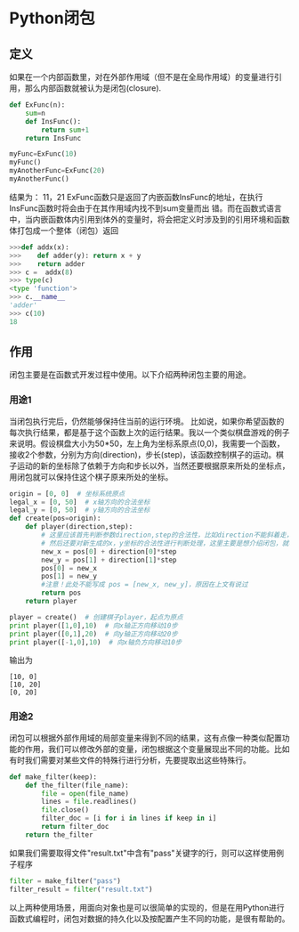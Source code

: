 # Python闭包
## 定义
如果在一个内部函数里，对在外部作用域（但不是在全局作用域）的变量进行引用，那么内部函数就被认为是闭包(closure).
``` python
def ExFunc(n):
    sum=n
    def InsFunc():
        return sum+1
    return InsFunc

myFunc=ExFunc(10)
myFunc()
myAnotherFunc=ExFunc(20)
myAnotherFunc()

```
结果为： 11，21
ExFunc函数只是返回了内嵌函数InsFunc的地址，在执行InsFunc函数时将会由于在其作用域内找不到sum变量而出 错。而在函数式语言中，当内嵌函数体内引用到体外的变量时，将会把定义时涉及到的引用环境和函数体打包成一个整体（闭包）返回

``` python
>>>def addx(x):  
>>>    def adder(y): return x + y  
>>>    return adder  
>>> c =  addx(8)  
>>> type(c)  
<type 'function'>  
>>> c.__name__  
'adder'  
>>> c(10)  
18  
```

## 作用
闭包主要是在函数式开发过程中使用。以下介绍两种闭包主要的用途。

### 用途1
当闭包执行完后，仍然能够保持住当前的运行环境。
比如说，如果你希望函数的每次执行结果，都是基于这个函数上次的运行结果。我以一个类似棋盘游戏的例子来说明。假设棋盘大小为50*50，左上角为坐标系原点(0,0)，我需要一个函数，接收2个参数，分别为方向(direction)，步长(step)，该函数控制棋子的运动。棋子运动的新的坐标除了依赖于方向和步长以外，当然还要根据原来所处的坐标点，用闭包就可以保持住这个棋子原来所处的坐标。

``` python
origin = [0, 0]  # 坐标系统原点
legal_x = [0, 50]  # x轴方向的合法坐标
legal_y = [0, 50]  # y轴方向的合法坐标
def create(pos=origin):
    def player(direction,step):
        # 这里应该首先判断参数direction,step的合法性，比如direction不能斜着走，step不能为负等
        # 然后还要对新生成的x，y坐标的合法性进行判断处理，这里主要是想介绍闭包，就不详细写了。
        new_x = pos[0] + direction[0]*step
        new_y = pos[1] + direction[1]*step
        pos[0] = new_x
        pos[1] = new_y
        #注意！此处不能写成 pos = [new_x, new_y]，原因在上文有说过
        return pos
    return player

player = create()  # 创建棋子player，起点为原点
print player([1,0],10)  # 向x轴正方向移动10步
print player([0,1],20)  # 向y轴正方向移动20步
print player([-1,0],10)  # 向x轴负方向移动10步
```

输出为
```
[10, 0]
[10, 20]
[0, 20]
```
### 用途2
闭包可以根据外部作用域的局部变量来得到不同的结果，这有点像一种类似配置功能的作用，我们可以修改外部的变量，闭包根据这个变量展现出不同的功能。比如有时我们需要对某些文件的特殊行进行分析，先要提取出这些特殊行。
``` python
def make_filter(keep):
    def the_filter(file_name):
        file = open(file_name)
        lines = file.readlines()
        file.close()
        filter_doc = [i for i in lines if keep in i]
        return filter_doc
    return the_filter
```
如果我们需要取得文件"result.txt"中含有"pass"关键字的行，则可以这样使用例子程序
``` python
filter = make_filter("pass")
filter_result = filter("result.txt")
```
以上两种使用场景，用面向对象也是可以很简单的实现的，但是在用Python进行函数式编程时，闭包对数据的持久化以及按配置产生不同的功能，是很有帮助的。